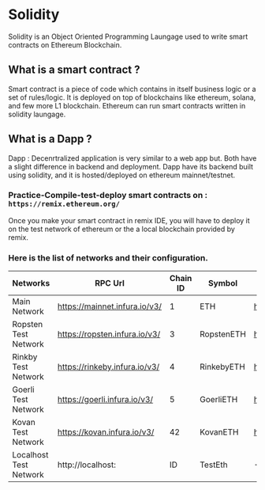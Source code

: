 # Solidity

Solidity is an Object Oriented Programming Laungage used to write smart contracts on Ethereum Blockchain.

<h2>What is a smart contract ?</h2>
<p>Smart contract is a piece of code which contains in itself business logic or a set of rules/logic. It is deployed on top of blockchains like ethereum, solana, and few more L1 blockchain. Ethereum can run smart contracts written in solidity laungage.</p>
<h2>What is a Dapp ?</h2>
<p>Dapp : Decenrtralized application is very similar to a web app but. Both have a slight difference in backend and deployment. Dapp have its backend built using solidity, and it is hosted/deployed on ethereum mainnet/testnet.</p>
<h3>Practice-Compile-test-deploy smart contracts on : <code>https://remix.ethereum.org/</code></h3>
<p>Once you make your smart contract in remix IDE, you will have to deploy it on the test network of ethereum or the a local blockchain provided by remix.</p>
<h3>Here is the list of networks and their configuration.</h3>

| Networks	    |RPC Url        | Chain ID      | Symbol        | Explorer |
| ------------- | ------------- | ------------- | ------------- | -------- |
| Main Network	|https://mainnet.infura.io/v3/ | 1 | ETH | 	https://etherscan.io |
| Ropsten Test Network |	https://ropsten.infura.io/v3/ |	3 |	RopstenETH |	https://ropsten.etherscan.io |
| Rinkby Test Network	| https://rinkeby.infura.io/v3/	| 4	| RinkebyETH	| https://rinkeby.etherscan.io |
| Goerli Test Network	| https://goerli.infura.io/v3/ |	5	| GoerliETH	| https://goerli.etherscan.io |
| Kovan Test Network |	https://kovan.infura.io/v3/	| 42 |	KovanETH |	https://kovan.etherscan.io |
| Localhost Test Network |	http://localhost:<PORT> | ID |TestEth	 | -Local Blockchain- |
